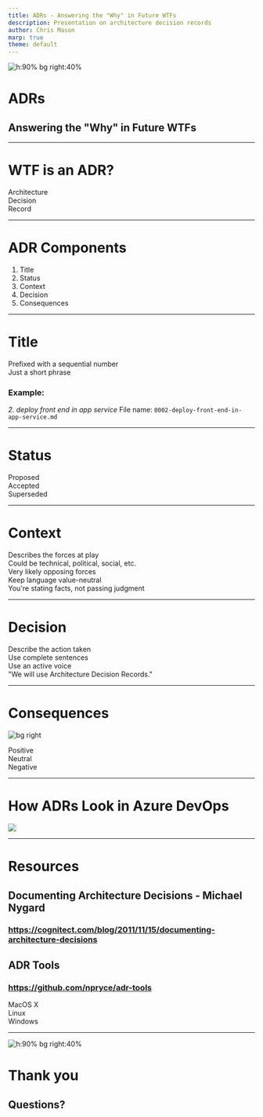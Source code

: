 ```yaml
---
title: ADRs - Answering the "Why" in Future WTFs
description: Presentation on architecture decision records
author: Chris Mason
marp: true
theme: default
---
```

![h:90% bg right:40%](imgs/vault-boy.png)
# ADRs

## Answering the "Why" in Future WTFs

---
# WTF is an ADR?

* Architecture
* Decision
* Record

<style scoped>ul { padding: 0; list-style: none; }</style>
<!--
Architecture
Decision
Record

We take an agile approach when developing our projects. We should take a similar agile approach to documenting them. You can think of ADRs as a collection of records for "architecturally significant" decisions.

Why a certain implementation was chosen over another...
Why certain dependencies are needed, etc.

Each ADR will be stored as a separate text document in the repository next to the source. This greatly increases the chances that the documents will be read and kept up to date.
-->

---
# ADR Components

1. Title
2. Status
3. Context
4. Decision
5. Consequences

<!--
ADRs have just a few components to them so they can be easily read and digested. Ideally documents are written in markdown to allow for fancy formatting while keeping the source very readable.
-->

---
# Title

- Prefixed with a sequential number
- Just a short phrase

### Example:
*2. deploy front end in app service*
File name: `0002-deploy-front-end-in-app-service.md`

---
# Status

- Proposed
- Accepted
- Superseded

<!--
Proposed: decisions that don't yet have agreement by the stakeholders
Accepted: has been agreed upon by the stakeholders
Superseded: this decision was changed or reversed by a later ADR. Should be a link to the replacement.
--->

---
# Context

- Describes the forces at play
- Could be technical, political, social, etc.
- Very likely opposing forces
- Keep language value-neutral
- You're stating facts, not passing judgment

---
# Decision

- Describe the action taken
- Use complete sentences
- Use an active voice
- "We will use Architecture Decision Records."

---
# Consequences
![bg right](imgs/good-bad-ugly.png)
- Positive
- Neutral
- Negative

<!--
This section describes the resulting context, after applying the decision. All consequences should be listed here, not just the "positive" ones. A particular decision may have positive, negative, and neutral consequences, but all of them affect the team and project in the future.

Keep records on the small side, no more than a page or two.
-->

---
# How ADRs Look in Azure DevOps
![](imgs/ado-adr.png)

---
# Resources

## Documenting Architecture Decisions - Michael Nygard

### https://cognitect.com/blog/2011/11/15/documenting-architecture-decisions

## ADR Tools

### https://github.com/npryce/adr-tools

- MacOS X
- Linux
- Windows

---
![h:90% bg right:40%](imgs/vault-boy.png)
# Thank you

## Questions?

<!--
footer: Slides available at https://github.com/cmason/adr
-->
